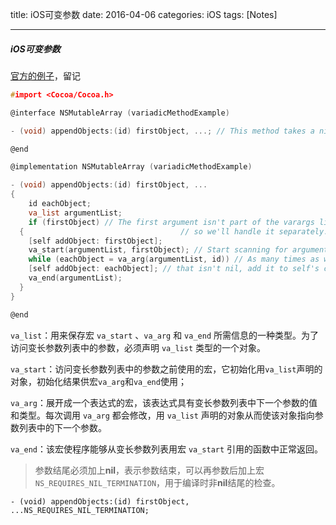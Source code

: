 title: iOS可变参数
date: 2016-04-06 
categories: iOS
tags: [Notes]

---

##### iOS可变参数

[官方的例子](https://developer.apple.com/library/mac/qa/qa1405/_index.html)，留记

```c
#import <Cocoa/Cocoa.h>

@interface NSMutableArray (variadicMethodExample)

- (void) appendObjects:(id) firstObject, ...; // This method takes a nil-terminated list of objects.

@end

@implementation NSMutableArray (variadicMethodExample)

- (void) appendObjects:(id) firstObject, ...
{
	id eachObject;
	va_list argumentList;
	if (firstObject) // The first argument isn't part of the varargs list,
  {                                   // so we'll handle it separately.
  	[self addObject: firstObject];
  	va_start(argumentList, firstObject); // Start scanning for arguments after firstObject.
  	while (eachObject = va_arg(argumentList, id)) // As many times as we can get an argument of type "id"
	[self addObject: eachObject]; // that isn't nil, add it to self's contents.
  	va_end(argumentList);
  }
}

@end
```

`va_list`：用来保存宏 `va_start` 、`va_arg` 和 `va_end` 所需信息的一种类型。为了访问变长参数列表中的参数，必须声明 `va_list` 类型的一个对象。

`va_start`：访问变长参数列表中的参数之前使用的宏，它初始化用`va_list`声明的对象，初始化结果供宏`va_arg`和`va_end`使用；

`va_arg`：展开成一个表达式的宏，该表达式具有变长参数列表中下一个参数的值和类型。每次调用 `va_arg` 都会修改，用 `va_list` 声明的对象从而使该对象指向参数列表中的下一个参数。

`va_end`：该宏使程序能够从变长参数列表用宏 `va_start` 引用的函数中正常返回。

> 参数结尾必须加上**nil**，表示参数结束，可以再参数后加上宏 `NS_REQUIRES_NIL_TERMINATION`，用于编译时非**nil**结尾的检查。

	- (void) appendObjects:(id) firstObject, ...NS_REQUIRES_NIL_TERMINATION;